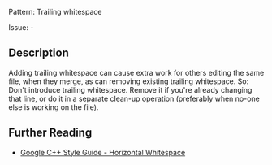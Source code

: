 Pattern: Trailing whitespace

Issue: -

## Description

Adding trailing whitespace can cause extra work for others editing the same file, when they merge, as can removing existing trailing whitespace. So: Don't introduce trailing whitespace. Remove it if you're already changing that line, or do it in a separate clean-up operation (preferably when no-one else is working on the file).

## Further Reading

* [Google C++ Style Guide - Horizontal Whitespace](https://google.github.io/styleguide/cppguide.html#Horizontal_Whitespace)